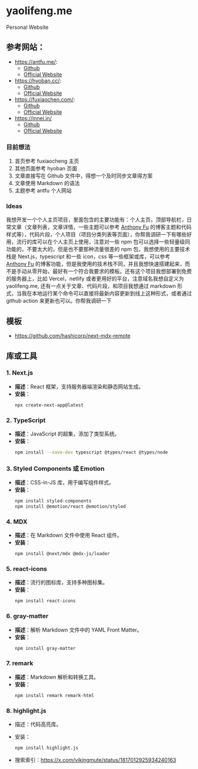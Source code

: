 # yaolifeng.me

Personal Website

## 参考网站：

-   https://antfu.me/:
    -   [Github](https://github.com/antfu/antfu.me)
    -   [Official Website](https://antfu.me/)
-   https://hyoban.cc/:
    -   [Github](https://github.com/hyoban/hyoban.cc)
    -   [Official Website](https://hyoban.cc/)
-   https://fuxiaochen.com/:
    -   [Github](https://github.com/aifuxi/fuxiaochen)
    -   [Official Website](https://fuxiaochen.com/)
-   https://innei.in/
    -   [Github](https://github.com/Innei/Shiro)
    -   [Official Website](https://innei.in/)

### 目前想法

1.  首页参考 fuxiaocheng 主页
2.  其他页面参考 hyoban 页面
3.  文章直接写在 Github 文件中，得想一个及时同步文章得方案
4.  文章使用 Markdown 的语法
5.  主题参考 antfu 个人网站

### Ideas

我想开发一个个人主页项目，里面包含的主要功能有：个人主页，顶部导航栏，日常文章（文章列表，文章详情，一些主题可以参考 [Anthony Fu](https://antfu.me/) 的博客主题和代码样式等），代码片段，个人项目（项目分类列表等页面），你帮我调研一下有哪些好用，流行的库可以在个人主页上使用，注意对一些 npm 包可以选择一些轻量级同功能的，不要太大的，但是也不要那种流量很差的 npm 包，我想使用的主要技术栈是 Next.js，typescript 和一些 icon，css 等一些框架或库，可以参考 [Anthony Fu](https://antfu.me/) 的博客功能，但是我使用的技术栈不同，并且我想快速搭建起来，而不是手动从零开始，最好有一个符合我要求的模板。还有这个项目我想部署到免费的服务器上，比如 Vercel，netlify 或者更用好的平台，注意域名我想自定义为 yaolifeng.me, 还有一点关于文章、代码片段，和项目我想通过 markdown 形式，当我在本地运行某个命令可以直接将最新内容更新到线上这种形式，或者通过 github action 来更新也可以。你帮我调研一下

## 模板

-   https://github.com/hashicorp/next-mdx-remote

## 库或工具

### 1. **Next.js**

-   **描述**：React 框架，支持服务器端渲染和静态网站生成。
-   **安装**：
    ```sh
    npx create-next-app@latest
    ```

### 2. **TypeScript**

-   **描述**：JavaScript 的超集，添加了类型系统。
-   **安装**：
    ```sh
    npm install --save-dev typescript @types/react @types/node
    ```

### 3. **Styled Components 或 Emotion**

-   **描述**：CSS-in-JS 库，用于编写组件样式。
-   **安装**：
    ```sh
    npm install styled-components
    npm install @emotion/react @emotion/styled
    ```

### 4. **MDX**

-   **描述**：在 Markdown 文件中使用 React 组件。
-   **安装**：
    ```sh
    npm install @next/mdx @mdx-js/loader
    ```

### 5. **react-icons**

-   **描述**：流行的图标库，支持多种图标集。
-   **安装**：
    ```sh
    npm install react-icons
    ```

### 6. **gray-matter**

-   **描述**：解析 Markdown 文件中的 YAML Front Matter。
-   **安装**：
    ```sh
    npm install gray-matter
    ```

### 7. **remark**

-   **描述**：Markdown 解析和转换工具。
-   **安装**：
    ```sh
    npm install remark remark-html
    ```

### 8. **highlight.js**

-   描述：代码高亮库。
-   安装：

    ```sh
    npm install highlight.js
    ```
-   搜索索引：https://x.com/vikingmute/status/1817012925934240163
